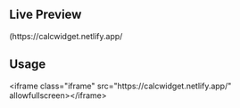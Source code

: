 <h2>Live Preview</h2>
(https://calcwidget.netlify.app/

<h2>Usage</h2>
  &lt;iframe class="iframe" src="https://calcwidget.netlify.app/" allowfullscreen&gt;&lt;/iframe&gt;
      
